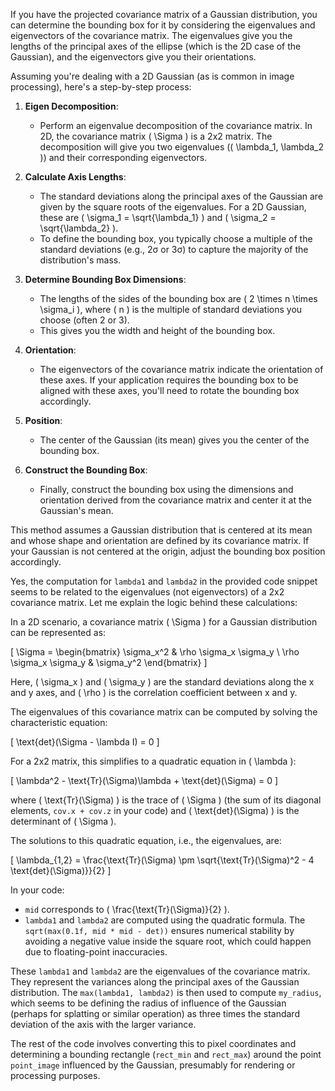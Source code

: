 If you have the projected covariance matrix of a Gaussian distribution, you can determine the bounding box for it by considering the eigenvalues and eigenvectors of the covariance matrix. The eigenvalues give you the lengths of the principal axes of the ellipse (which is the 2D case of the Gaussian), and the eigenvectors give you their orientations.

Assuming you're dealing with a 2D Gaussian (as is common in image processing), here's a step-by-step process:

1. **Eigen Decomposition**:
   - Perform an eigenvalue decomposition of the covariance matrix. In 2D, the covariance matrix \( \Sigma \) is a 2x2 matrix. The decomposition will give you two eigenvalues (\( \lambda_1, \lambda_2 \)) and their corresponding eigenvectors.

2. **Calculate Axis Lengths**:
   - The standard deviations along the principal axes of the Gaussian are given by the square roots of the eigenvalues. For a 2D Gaussian, these are \( \sigma_1 = \sqrt{\lambda_1} \) and \( \sigma_2 = \sqrt{\lambda_2} \).
   - To define the bounding box, you typically choose a multiple of the standard deviations (e.g., 2σ or 3σ) to capture the majority of the distribution's mass. 

3. **Determine Bounding Box Dimensions**:
   - The lengths of the sides of the bounding box are \( 2 \times n \times \sigma_i \), where \( n \) is the multiple of standard deviations you choose (often 2 or 3).
   - This gives you the width and height of the bounding box.

4. **Orientation**:
   - The eigenvectors of the covariance matrix indicate the orientation of these axes. If your application requires the bounding box to be aligned with these axes, you'll need to rotate the bounding box accordingly.

5. **Position**:
   - The center of the Gaussian (its mean) gives you the center of the bounding box.

6. **Construct the Bounding Box**:
   - Finally, construct the bounding box using the dimensions and orientation derived from the covariance matrix and center it at the Gaussian's mean.

This method assumes a Gaussian distribution that is centered at its mean and whose shape and orientation are defined by its covariance matrix. If your Gaussian is not centered at the origin, adjust the bounding box position accordingly.

Yes, the computation for `lambda1` and `lambda2` in the provided code snippet seems to be related to the eigenvalues (not eigenvectors) of a 2x2 covariance matrix. Let me explain the logic behind these calculations:

In a 2D scenario, a covariance matrix \( \Sigma \) for a Gaussian distribution can be represented as:

\[ \Sigma = \begin{bmatrix} \sigma_x^2 & \rho \sigma_x \sigma_y \\ \rho \sigma_x \sigma_y & \sigma_y^2 \end{bmatrix} \]

Here, \( \sigma_x \) and \( \sigma_y \) are the standard deviations along the x and y axes, and \( \rho \) is the correlation coefficient between x and y.

The eigenvalues of this covariance matrix can be computed by solving the characteristic equation:

\[ \text{det}(\Sigma - \lambda I) = 0 \]

For a 2x2 matrix, this simplifies to a quadratic equation in \( \lambda \):

\[ \lambda^2 - \text{Tr}(\Sigma)\lambda + \text{det}(\Sigma) = 0 \]

where \( \text{Tr}(\Sigma) \) is the trace of \( \Sigma \) (the sum of its diagonal elements, `cov.x + cov.z` in your code) and \( \text{det}(\Sigma) \) is the determinant of \( \Sigma \).

The solutions to this quadratic equation, i.e., the eigenvalues, are:

\[ \lambda_{1,2} = \frac{\text{Tr}(\Sigma) \pm \sqrt{\text{Tr}(\Sigma)^2 - 4 \text{det}(\Sigma)}}{2} \]

In your code:

- `mid` corresponds to \( \frac{\text{Tr}(\Sigma)}{2} \).
- `lambda1` and `lambda2` are computed using the quadratic formula. The `sqrt(max(0.1f, mid * mid - det))` ensures numerical stability by avoiding a negative value inside the square root, which could happen due to floating-point inaccuracies. 

These `lambda1` and `lambda2` are the eigenvalues of the covariance matrix. They represent the variances along the principal axes of the Gaussian distribution. The `max(lambda1, lambda2)` is then used to compute `my_radius`, which seems to be defining the radius of influence of the Gaussian (perhaps for splatting or similar operation) as three times the standard deviation of the axis with the larger variance. 

The rest of the code involves converting this to pixel coordinates and determining a bounding rectangle (`rect_min` and `rect_max`) around the point `point_image` influenced by the Gaussian, presumably for rendering or processing purposes.
